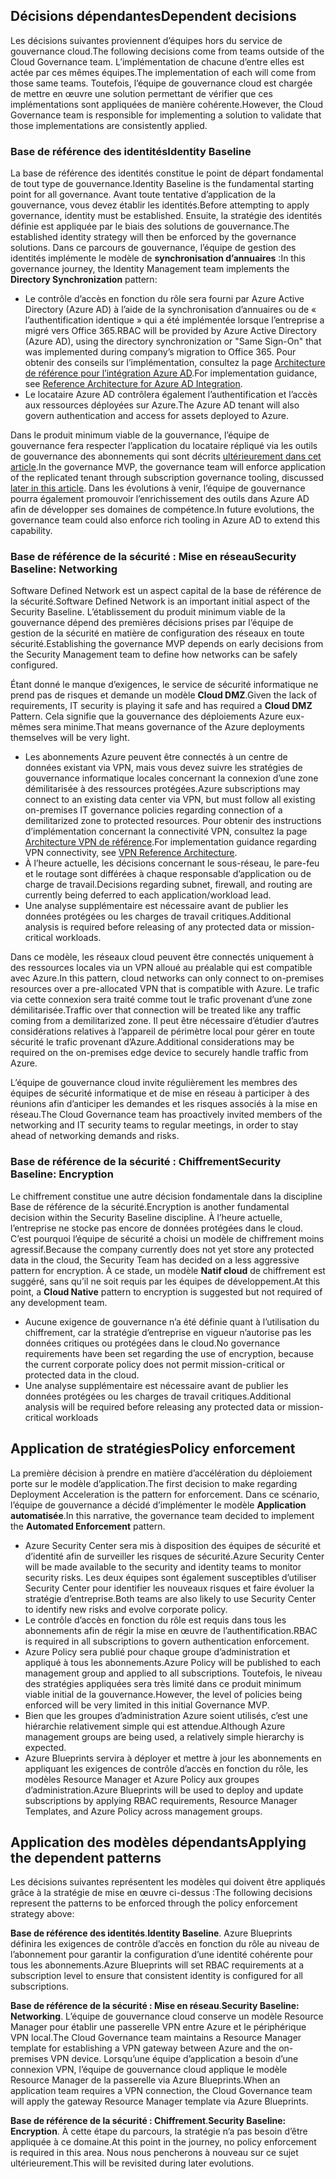 <!-- TEMPLATE FILE - DO NOT ADD METADATA -->

## <a name="dependent-decisions"></a><span data-ttu-id="5c44c-101">Décisions dépendantes</span><span class="sxs-lookup"><span data-stu-id="5c44c-101">Dependent decisions</span></span>

<span data-ttu-id="5c44c-102">Les décisions suivantes proviennent d’équipes hors du service de gouvernance cloud.</span><span class="sxs-lookup"><span data-stu-id="5c44c-102">The following decisions come from teams outside of the Cloud Governance team.</span></span> <span data-ttu-id="5c44c-103">L’implémentation de chacune d’entre elles est actée par ces mêmes équipes.</span><span class="sxs-lookup"><span data-stu-id="5c44c-103">The implementation of each will come from those same teams.</span></span> <span data-ttu-id="5c44c-104">Toutefois, l’équipe de gouvernance cloud est chargée de mettre en œuvre une solution permettant de vérifier que ces implémentations sont appliquées de manière cohérente.</span><span class="sxs-lookup"><span data-stu-id="5c44c-104">However, the Cloud Governance team is responsible for implementing a solution to validate that those implementations are consistently applied.</span></span>

### <a name="identity-baseline"></a><span data-ttu-id="5c44c-105">Base de référence des identités</span><span class="sxs-lookup"><span data-stu-id="5c44c-105">Identity Baseline</span></span>

<span data-ttu-id="5c44c-106">La base de référence des identités constitue le point de départ fondamental de tout type de gouvernance.</span><span class="sxs-lookup"><span data-stu-id="5c44c-106">Identity Baseline is the fundamental starting point for all governance.</span></span> <span data-ttu-id="5c44c-107">Avant toute tentative d’application de la gouvernance, vous devez établir les identités.</span><span class="sxs-lookup"><span data-stu-id="5c44c-107">Before attempting to apply governance, identity must be established.</span></span> <span data-ttu-id="5c44c-108">Ensuite, la stratégie des identités définie est appliquée par le biais des solutions de gouvernance.</span><span class="sxs-lookup"><span data-stu-id="5c44c-108">The established identity strategy will then be enforced by the governance solutions.</span></span>
<span data-ttu-id="5c44c-109">Dans ce parcours de gouvernance, l’équipe de gestion des identités implémente le modèle de **synchronisation d’annuaires** :</span><span class="sxs-lookup"><span data-stu-id="5c44c-109">In this governance journey, the Identity Management team implements the **Directory Synchronization** pattern:</span></span>

- <span data-ttu-id="5c44c-110">Le contrôle d’accès en fonction du rôle sera fourni par Azure Active Directory (Azure AD) à l’aide de la synchronisation d’annuaires ou de « l’authentification identique » qui a été implémentée lorsque l’entreprise a migré vers Office 365.</span><span class="sxs-lookup"><span data-stu-id="5c44c-110">RBAC will be provided by Azure Active Directory (Azure AD), using the directory synchronization or "Same Sign-On" that was implemented during company’s migration to Office 365.</span></span> <span data-ttu-id="5c44c-111">Pour obtenir des conseils sur l’implémentation, consultez la page [Architecture de référence pour l’intégration Azure AD](/azure/architecture/reference-architectures/identity/azure-ad).</span><span class="sxs-lookup"><span data-stu-id="5c44c-111">For implementation guidance, see [Reference Architecture for Azure AD Integration](/azure/architecture/reference-architectures/identity/azure-ad).</span></span>
- <span data-ttu-id="5c44c-112">Le locataire Azure AD contrôlera également l’authentification et l’accès aux ressources déployées sur Azure.</span><span class="sxs-lookup"><span data-stu-id="5c44c-112">The Azure AD tenant will also govern authentication and access for assets deployed to Azure.</span></span>

<span data-ttu-id="5c44c-113">Dans le produit minimum viable de la gouvernance, l’équipe de gouvernance fera respecter l’application du locataire répliqué via les outils de gouvernance des abonnements qui sont décrits [ultérieurement dans cet article](#subscription-model).</span><span class="sxs-lookup"><span data-stu-id="5c44c-113">In the governance MVP, the governance team will enforce application of the replicated tenant through subscription governance tooling, discussed [later in this article](#subscription-model).</span></span> <span data-ttu-id="5c44c-114">Dans les évolutions à venir, l’équipe de gouvernance pourra également promouvoir l’enrichissement des outils dans Azure AD afin de développer ses domaines de compétence.</span><span class="sxs-lookup"><span data-stu-id="5c44c-114">In future evolutions, the governance team could also enforce rich tooling in Azure AD to extend this capability.</span></span>

### <a name="security-baseline-networking"></a><span data-ttu-id="5c44c-115">Base de référence de la sécurité : Mise en réseau</span><span class="sxs-lookup"><span data-stu-id="5c44c-115">Security Baseline: Networking</span></span>

<span data-ttu-id="5c44c-116">Software Defined Network est un aspect capital de la base de référence de la sécurité.</span><span class="sxs-lookup"><span data-stu-id="5c44c-116">Software Defined Network is an important initial aspect of the Security Baseline.</span></span> <span data-ttu-id="5c44c-117">L’établissement du produit minimum viable de la gouvernance dépend des premières décisions prises par l’équipe de gestion de la sécurité en matière de configuration des réseaux en toute sécurité.</span><span class="sxs-lookup"><span data-stu-id="5c44c-117">Establishing the governance MVP depends on early decisions from the Security Management team to define how networks can be safely configured.</span></span>

<span data-ttu-id="5c44c-118">Étant donné le manque d’exigences, le service de sécurité informatique ne prend pas de risques et demande un modèle **Cloud DMZ**.</span><span class="sxs-lookup"><span data-stu-id="5c44c-118">Given the lack of requirements, IT security is playing it safe and has required a **Cloud DMZ** Pattern.</span></span> <span data-ttu-id="5c44c-119">Cela signifie que la gouvernance des déploiements Azure eux-mêmes sera minime.</span><span class="sxs-lookup"><span data-stu-id="5c44c-119">That means governance of the Azure deployments themselves will be very light.</span></span>

- <span data-ttu-id="5c44c-120">Les abonnements Azure peuvent être connectés à un centre de données existant via VPN, mais vous devez suivre les stratégies de gouvernance informatique locales concernant la connexion d’une zone démilitarisée à des ressources protégées.</span><span class="sxs-lookup"><span data-stu-id="5c44c-120">Azure subscriptions may connect to an existing data center via VPN, but must follow all existing on-premises IT governance policies regarding connection of a demilitarized zone to protected resources.</span></span> <span data-ttu-id="5c44c-121">Pour obtenir des instructions d’implémentation concernant la connectivité VPN, consultez la page [Architecture VPN de référence](/azure/architecture/reference-architectures/hybrid-networking/vpn).</span><span class="sxs-lookup"><span data-stu-id="5c44c-121">For implementation guidance regarding VPN connectivity, see [VPN Reference Architecture](/azure/architecture/reference-architectures/hybrid-networking/vpn).</span></span>
- <span data-ttu-id="5c44c-122">À l’heure actuelle, les décisions concernant le sous-réseau, le pare-feu et le routage sont différées à chaque responsable d’application ou de charge de travail.</span><span class="sxs-lookup"><span data-stu-id="5c44c-122">Decisions regarding subnet, firewall, and routing are currently being deferred to each application/workload lead.</span></span>
- <span data-ttu-id="5c44c-123">Une analyse supplémentaire est nécessaire avant de publier les données protégées ou les charges de travail critiques.</span><span class="sxs-lookup"><span data-stu-id="5c44c-123">Additional analysis is required before releasing of any protected data or mission-critical workloads.</span></span>

<span data-ttu-id="5c44c-124">Dans ce modèle, les réseaux cloud peuvent être connectés uniquement à des ressources locales via un VPN alloué au préalable qui est compatible avec Azure.</span><span class="sxs-lookup"><span data-stu-id="5c44c-124">In this pattern, cloud networks can only connect to on-premises resources over a pre-allocated VPN that is compatible with Azure.</span></span> <span data-ttu-id="5c44c-125">Le trafic via cette connexion sera traité comme tout le trafic provenant d’une zone démilitarisée.</span><span class="sxs-lookup"><span data-stu-id="5c44c-125">Traffic over that connection will be treated like any traffic coming from a demilitarized zone.</span></span> <span data-ttu-id="5c44c-126">Il peut être nécessaire d’étudier d’autres considérations relatives à l’appareil de périmètre local pour gérer en toute sécurité le trafic provenant d’Azure.</span><span class="sxs-lookup"><span data-stu-id="5c44c-126">Additional considerations may be required on the on-premises edge device to securely handle traffic from Azure.</span></span>

<span data-ttu-id="5c44c-127">L’équipe de gouvernance cloud invite régulièrement les membres des équipes de sécurité informatique et de mise en réseau à participer à des réunions afin d’anticiper les demandes et les risques associés à la mise en réseau.</span><span class="sxs-lookup"><span data-stu-id="5c44c-127">The Cloud Governance team has proactively invited members of the networking and IT security teams to regular meetings, in order to stay ahead of networking demands and risks.</span></span>

### <a name="security-baseline-encryption"></a><span data-ttu-id="5c44c-128">Base de référence de la sécurité : Chiffrement</span><span class="sxs-lookup"><span data-stu-id="5c44c-128">Security Baseline: Encryption</span></span>

<span data-ttu-id="5c44c-129">Le chiffrement constitue une autre décision fondamentale dans la discipline Base de référence de la sécurité.</span><span class="sxs-lookup"><span data-stu-id="5c44c-129">Encryption is another fundamental decision within the Security Baseline discipline.</span></span> <span data-ttu-id="5c44c-130">À l’heure actuelle, l’entreprise ne stocke pas encore de données protégées dans le cloud. C’est pourquoi l’équipe de sécurité a choisi un modèle de chiffrement moins agressif.</span><span class="sxs-lookup"><span data-stu-id="5c44c-130">Because the company currently does not yet store any protected data in the cloud, the Security Team has decided on a less aggressive pattern for encryption.</span></span>
<span data-ttu-id="5c44c-131">À ce stade, un modèle **Natif cloud** de chiffrement est suggéré, sans qu’il ne soit requis par les équipes de développement.</span><span class="sxs-lookup"><span data-stu-id="5c44c-131">At this point, a **Cloud Native** pattern to encryption is suggested but not required of any development team.</span></span>

- <span data-ttu-id="5c44c-132">Aucune exigence de gouvernance n’a été définie quant à l’utilisation du chiffrement, car la stratégie d’entreprise en vigueur n’autorise pas les données critiques ou protégées dans le cloud.</span><span class="sxs-lookup"><span data-stu-id="5c44c-132">No governance requirements have been set regarding the use of encryption, because the current corporate policy does not permit mission-critical or protected data in the cloud.</span></span>
- <span data-ttu-id="5c44c-133">Une analyse supplémentaire est nécessaire avant de publier les données protégées ou les charges de travail critiques.</span><span class="sxs-lookup"><span data-stu-id="5c44c-133">Additional analysis will be required before releasing any protected data or mission-critical workloads</span></span>

## <a name="policy-enforcement"></a><span data-ttu-id="5c44c-134">Application de stratégies</span><span class="sxs-lookup"><span data-stu-id="5c44c-134">Policy enforcement</span></span>

<span data-ttu-id="5c44c-135">La première décision à prendre en matière d’accélération du déploiement porte sur le modèle d’application.</span><span class="sxs-lookup"><span data-stu-id="5c44c-135">The first decision to make regarding Deployment Acceleration is the pattern for enforcement.</span></span> <span data-ttu-id="5c44c-136">Dans ce scénario, l’équipe de gouvernance a décidé d’implémenter le modèle **Application automatisée**.</span><span class="sxs-lookup"><span data-stu-id="5c44c-136">In this narrative, the governance team decided to implement the **Automated Enforcement** pattern.</span></span>

- <span data-ttu-id="5c44c-137">Azure Security Center sera mis à disposition des équipes de sécurité et d’identité afin de surveiller les risques de sécurité.</span><span class="sxs-lookup"><span data-stu-id="5c44c-137">Azure Security Center will be made available to the security and identity teams to monitor security risks.</span></span> <span data-ttu-id="5c44c-138">Les deux équipes sont également susceptibles d’utiliser Security Center pour identifier les nouveaux risques et faire évoluer la stratégie d’entreprise.</span><span class="sxs-lookup"><span data-stu-id="5c44c-138">Both teams are also likely to use Security Center to identify new risks and evolve corporate policy.</span></span>
- <span data-ttu-id="5c44c-139">Le contrôle d’accès en fonction du rôle est requis dans tous les abonnements afin de régir la mise en œuvre de l’authentification.</span><span class="sxs-lookup"><span data-stu-id="5c44c-139">RBAC is required in all subscriptions to govern authentication enforcement.</span></span>
- <span data-ttu-id="5c44c-140">Azure Policy sera publié pour chaque groupe d’administration et appliqué à tous les abonnements.</span><span class="sxs-lookup"><span data-stu-id="5c44c-140">Azure Policy will be published to each management group and applied to all subscriptions.</span></span> <span data-ttu-id="5c44c-141">Toutefois, le niveau des stratégies appliquées sera très limité dans ce produit minimum viable initial de la gouvernance.</span><span class="sxs-lookup"><span data-stu-id="5c44c-141">However, the level of policies being enforced will be very limited in this initial Governance MVP.</span></span>
- <span data-ttu-id="5c44c-142">Bien que les groupes d’administration Azure soient utilisés, c’est une hiérarchie relativement simple qui est attendue.</span><span class="sxs-lookup"><span data-stu-id="5c44c-142">Although Azure management groups are being used, a relatively simple hierarchy is expected.</span></span>
- <span data-ttu-id="5c44c-143">Azure Blueprints servira à déployer et mettre à jour les abonnements en appliquant les exigences de contrôle d’accès en fonction du rôle, les modèles Resource Manager et Azure Policy aux groupes d’administration.</span><span class="sxs-lookup"><span data-stu-id="5c44c-143">Azure Blueprints will be used to deploy and update subscriptions by applying RBAC requirements, Resource Manager Templates, and Azure Policy across management groups.</span></span>

## <a name="applying-the-dependent-patterns"></a><span data-ttu-id="5c44c-144">Application des modèles dépendants</span><span class="sxs-lookup"><span data-stu-id="5c44c-144">Applying the dependent patterns</span></span>

<span data-ttu-id="5c44c-145">Les décisions suivantes représentent les modèles qui doivent être appliqués grâce à la stratégie de mise en œuvre ci-dessus :</span><span class="sxs-lookup"><span data-stu-id="5c44c-145">The following decisions represent the patterns to be enforced through the policy enforcement strategy above:</span></span>

<span data-ttu-id="5c44c-146">**Base de référence des identités**.</span><span class="sxs-lookup"><span data-stu-id="5c44c-146">**Identity Baseline**.</span></span> <span data-ttu-id="5c44c-147">Azure Blueprints définira les exigences de contrôle d’accès en fonction du rôle au niveau de l’abonnement pour garantir la configuration d’une identité cohérente pour tous les abonnements.</span><span class="sxs-lookup"><span data-stu-id="5c44c-147">Azure Blueprints will set RBAC requirements at a subscription level to ensure that consistent identity is configured for all subscriptions.</span></span>

<span data-ttu-id="5c44c-148">**Base de référence de la sécurité : Mise en réseau**.</span><span class="sxs-lookup"><span data-stu-id="5c44c-148">**Security Baseline: Networking**.</span></span> <span data-ttu-id="5c44c-149">L’équipe de gouvernance cloud conserve un modèle Resource Manager pour établir une passerelle VPN entre Azure et le périphérique VPN local.</span><span class="sxs-lookup"><span data-stu-id="5c44c-149">The Cloud Governance team maintains a Resource Manager template for establishing a VPN gateway between Azure and the on-premises VPN device.</span></span> <span data-ttu-id="5c44c-150">Lorsqu’une équipe d’application a besoin d’une connexion VPN, l’équipe de gouvernance cloud applique le modèle Resource Manager de la passerelle via Azure Blueprints.</span><span class="sxs-lookup"><span data-stu-id="5c44c-150">When an application team requires a VPN connection, the Cloud Governance team will apply the gateway Resource Manager template via Azure Blueprints.</span></span>

<span data-ttu-id="5c44c-151">**Base de référence de la sécurité : Chiffrement**.</span><span class="sxs-lookup"><span data-stu-id="5c44c-151">**Security Baseline: Encryption**.</span></span> <span data-ttu-id="5c44c-152">À cette étape du parcours, la stratégie n’a pas besoin d’être appliquée à ce domaine.</span><span class="sxs-lookup"><span data-stu-id="5c44c-152">At this point in the journey, no policy enforcement is required in this area.</span></span> <span data-ttu-id="5c44c-153">Nous nous pencherons à nouveau sur ce sujet ultérieurement.</span><span class="sxs-lookup"><span data-stu-id="5c44c-153">This will be revisited during later evolutions.</span></span>
